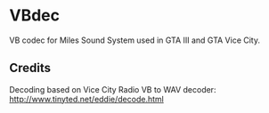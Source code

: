 # VBdec
VB codec for Miles Sound System used in GTA III and GTA Vice City.

## Credits
Decoding based on Vice City Radio VB to WAV decoder:  
http://www.tinyted.net/eddie/decode.html
